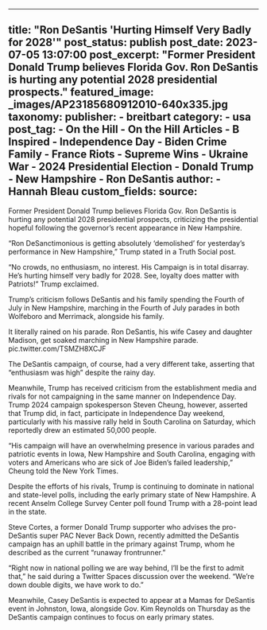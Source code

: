 
---
title: "Ron DeSantis &#39;Hurting Himself Very Badly for 2028&#39;" 
post_status: publish
post_date: 2023-07-05 13:07:00 
post_excerpt: "Former President Donald Trump believes Florida Gov. Ron DeSantis is hurting any potential 2028 presidential prospects."
featured_image: _images/AP23185680912010-640x335.jpg 
taxonomy:
    publisher:
        - breitbart
    category:
        - usa 
    post_tag:
        - On the Hill
        - On the Hill Articles
        - B Inspired
        - Independence Day
        - Biden Crime Family
        - France Riots
        - Supreme Wins
        - Ukraine War
        - 2024 Presidential Election
        - Donald Trump
        - New Hampshire
        - Ron DeSantis
    author:
        - Hannah Bleau
custom_fields:
    source: 
---
Former President Donald Trump believes Florida Gov. Ron DeSantis is hurting any potential 2028 presidential prospects, criticizing the presidential hopeful following the governor’s recent appearance in New Hampshire.

“Ron DeSanctimonious is getting absolutely ‘demolished’ for yesterday’s performance in New Hampshire,” Trump stated in a Truth Social post.

“No crowds, no enthusiasm, no interest. His Campaign is in total disarray. He’s hurting himself very badly for 2028. See, loyalty does matter with Patriots!” Trump exclaimed.

Trump’s criticism follows DeSantis and his family spending the Fourth of July in New Hampshire, marching in the Fourth of July parades in both Wolfeboro and Merrimack, alongside his family.

It literally rained on his parade. Ron DeSantis, his wife Casey and daughter Madison, get soaked marching in New Hampshire parade. pic.twitter.com&#x2F;TSMZH8XCJF

The DeSantis campaign, of course, had a very different take, asserting that “enthusiasm was high” despite the rainy day.

Meanwhile, Trump has received criticism from the establishment media and rivals for not campaigning in the same manner on Independence Day. Trump 2024 campaign spokesperson Steven Cheung, however, asserted that Trump did, in fact, participate in Independence Day weekend, particularly with his massive rally held in South Carolina on Saturday, which reportedly drew an estimated 50,000 people.

“His campaign will have an overwhelming presence in various parades and patriotic events in Iowa, New Hampshire and South Carolina, engaging with voters and Americans who are sick of Joe Biden’s failed leadership,” Cheung told the New York Times.

Despite the efforts of his rivals, Trump is continuing to dominate in national and state-level polls, including the early primary state of New Hampshire. A recent Anselm College Survey Center poll found Trump with a 28-point lead in the state.

Steve Cortes, a former Donald Trump supporter who advises the pro-DeSantis super PAC Never Back Down, recently admitted the DeSantis campaign has an uphill battle in the primary against Trump, whom he described as the current “runaway frontrunner.”

“Right now in national polling we are way behind, I’ll be the first to admit that,” he said during a Twitter Spaces discussion over the weekend. “We’re down double digits, we have work to do.”

Meanwhile, Casey DeSantis is expected to appear at a Mamas for DeSantis event in Johnston, Iowa, alongside Gov. Kim Reynolds on Thursday as the DeSantis campaign continues to focus on early primary states. 